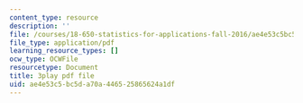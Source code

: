```yaml
---
content_type: resource
description: ''
file: /courses/18-650-statistics-for-applications-fall-2016/ae4e53c5bc5da70a446525865624a1df_mc1y8m9-hOM.pdf
file_type: application/pdf
learning_resource_types: []
ocw_type: OCWFile
resourcetype: Document
title: 3play pdf file
uid: ae4e53c5-bc5d-a70a-4465-25865624a1df
---
```

